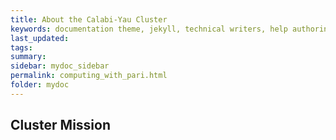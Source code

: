 ```yaml
---
title: About the Calabi-Yau Cluster
keywords: documentation theme, jekyll, technical writers, help authoring tools, hat replacements
last_updated: 
tags: 
summary:
sidebar: mydoc_sidebar
permalink: computing_with_pari.html
folder: mydoc
---
```


## Cluster Mission

<!-- {% include links.html %} -->

